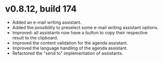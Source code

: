 # v0.8.12, build 174
- Added an e-mail writing assistant.
- Added the possibility to preselect some e-mail writing assistant options.
- Improved: all assistants now have a button to copy their respective result to the clipboard.
- Improved the content validation for the agenda assistant.
- Improved the language handling of the agenda assistant.
- Refactored the "send to" implementation of assistants.